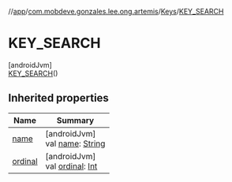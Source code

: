 //[app](../../../../index.md)/[com.mobdeve.gonzales.lee.ong.artemis](../../index.md)/[Keys](../index.md)/[KEY_SEARCH](index.md)

# KEY_SEARCH

[androidJvm]\
[KEY_SEARCH](index.md)()

## Inherited properties

| Name | Summary |
|---|---|
| [name](name.md) | [androidJvm]<br>val [name](name.md): [String](https://kotlinlang.org/api/latest/jvm/stdlib/kotlin/-string/index.html) |
| [ordinal](ordinal.md) | [androidJvm]<br>val [ordinal](ordinal.md): [Int](https://kotlinlang.org/api/latest/jvm/stdlib/kotlin/-int/index.html) |
